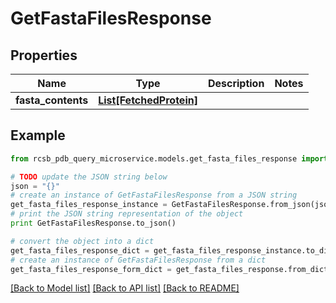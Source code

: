 # GetFastaFilesResponse


## Properties

Name | Type | Description | Notes
------------ | ------------- | ------------- | -------------
**fasta_contents** | [**List[FetchedProtein]**](FetchedProtein.md) |  | 

## Example

```python
from rcsb_pdb_query_microservice.models.get_fasta_files_response import GetFastaFilesResponse

# TODO update the JSON string below
json = "{}"
# create an instance of GetFastaFilesResponse from a JSON string
get_fasta_files_response_instance = GetFastaFilesResponse.from_json(json)
# print the JSON string representation of the object
print GetFastaFilesResponse.to_json()

# convert the object into a dict
get_fasta_files_response_dict = get_fasta_files_response_instance.to_dict()
# create an instance of GetFastaFilesResponse from a dict
get_fasta_files_response_form_dict = get_fasta_files_response.from_dict(get_fasta_files_response_dict)
```
[[Back to Model list]](../README.md#documentation-for-models) [[Back to API list]](../README.md#documentation-for-api-endpoints) [[Back to README]](../README.md)


